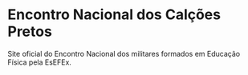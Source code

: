 # Encontro Nacional dos Calções Pretos

Site oficial do Encontro Nacional dos militares formados em Educação Física pela EsEFEx.

